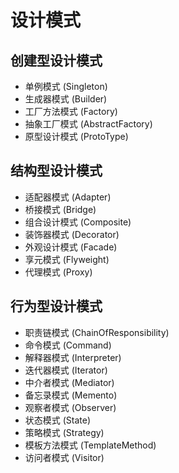 # 设计模式

## 创建型设计模式
* 单例模式 (Singleton)
* 生成器模式 (Builder)
* 工厂方法模式 (Factory)
* 抽象工厂模式 (AbstractFactory)
* 原型设计模式 (ProtoType)

## 结构型设计模式
* 适配器模式 (Adapter)
* 桥接模式 (Bridge)
* 组合设计模式 (Composite)
* 装饰器模式 (Decorator)
* 外观设计模式 (Facade)
* 享元模式 (Flyweight)
* 代理模式 (Proxy)

## 行为型设计模式
* 职责链模式 (ChainOfResponsibility)
* 命令模式 (Command)
* 解释器模式 (Interpreter)
* 迭代器模式 (Iterator)
* 中介者模式 (Mediator)
* 备忘录模式 (Memento)
* 观察者模式 (Observer)
* 状态模式 (State)
* 策略模式 (Strategy)
* 模板方法模式 (TemplateMethod)
* 访问者模式 (Visitor)
